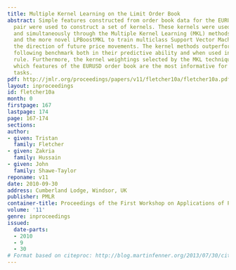 ```yaml
---
title: Multiple Kernel Learning on the Limit Order Book
abstract: Simple features constructed from order book data for the EURUSD currency
  pair were used to construct a set of kernels. These kernels were used both individually
  and simultaneously through the Multiple Kernel Learning (MKL) methods of SimpleMKL
  and the more novel LPBoostMKL to train multiclass Support Vector Machines to predict
  the direction of future price movements. The kernel methods outperformed a trend
  following benchmark both in their predictive ability and when used in a simple trading
  rule. Furthermore, the kernel weightings selected by the MKL techniques highlight
  which features of the EURUSD order book are the most informative for predictive
  tasks.
pdf: http://jmlr.org/proceedings/papers/v11/fletcher10a/fletcher10a.pdf
layout: inproceedings
id: fletcher10a
month: 0
firstpage: 167
lastpage: 174
page: 167-174
sections: 
author:
- given: Tristan
  family: Fletcher
- given: Zakria
  family: Hussain
- given: John
  family: Shawe-Taylor
reponame: v11
date: 2010-09-30
address: Cumberland Lodge, Windsor, UK
publisher: PMLR
container-title: Proceedings of the First Workshop on Applications of Pattern Analysis
volume: '11'
genre: inproceedings
issued:
  date-parts:
  - 2010
  - 9
  - 30
# Format based on citeproc: http://blog.martinfenner.org/2013/07/30/citeproc-yaml-for-bibliographies/
---
```

